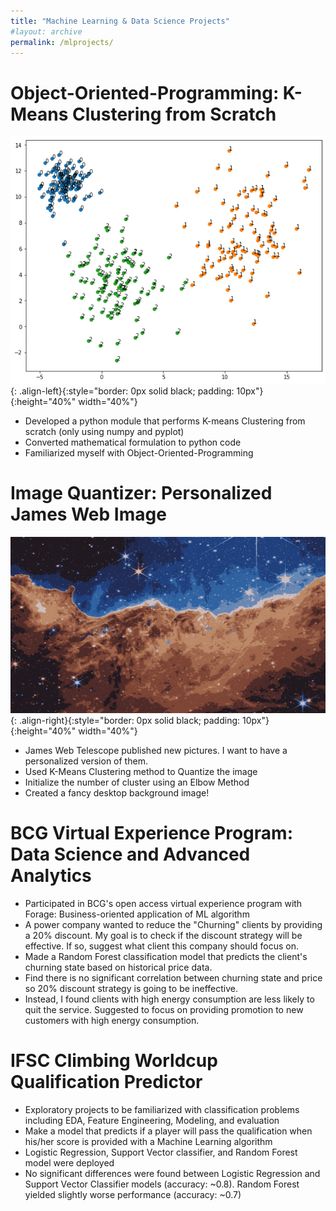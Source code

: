 ```yaml
---
title: "Machine Learning & Data Science Projects"
#layout: archive
permalink: /mlprojects/
---
```


# Object-Oriented-Programming: K-Means Clustering from Scratch
![image-left](../assets/images/K-Means-OOP.png){: .align-left}{:style="border: 0px solid black; padding: 10px"}{:height="40%" width="40%"}
* Developed a python module that performs K-means Clustering from scratch (only using numpy and pyplot)
* Converted mathematical formulation to python code
* Familiarized myself with Object-Oriented-Programming   

# Image Quantizer: Personalized James Web Image
![image-right](../assets/images/K_Means_10clusters.png){: .align-right}{:style="border: 0px solid black; padding: 10px"}{:height="40%" width="40%"}
* James Web Telescope published new pictures. I want to have a personalized version of them.
* Used K-Means Clustering method to Quantize the image
* Initialize the number of cluster using an Elbow Method
* Created a fancy desktop background image!   

# BCG Virtual Experience Program: Data Science and Advanced Analytics
* Participated in BCG's open access virtual experience program with Forage: Business-oriented application of ML algorithm
* A power company wanted to reduce the "Churning" clients by providing a 20% discount. My goal is to check if the discount strategy will be effective. If so, suggest what client this company should focus on.
* Made a Random Forest classification model that predicts the client's churning state based on historical price data.
* Find there is no significant correlation between churning state and price so 20% discount strategy is going to be ineffective.
* Instead, I found clients with high energy consumption are less likely to quit the service. Suggested to focus on providing promotion to new customers with high energy consumption.   

# IFSC Climbing Worldcup Qualification Predictor
* Exploratory projects to be familiarized with classification problems including EDA, Feature Engineering, Modeling, and evaluation
* Make a model that predicts if a player will pass the qualification when his/her score is provided with a Machine Learning algorithm
* Logistic Regression, Support Vector classifier, and Random Forest model were deployed
* No significant differences were found between Logistic Regression and Support Vector Classifier models (accuracy: ~0.8). Random Forest yielded slightly worse performance (accuracy: ~0.7)